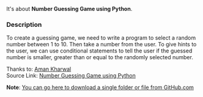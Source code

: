 It's about **Number Guessing Game using Python**.

### Description
To create a guessing game, we need to write a program to select a random number between 1 to 10. Then take a number from the user.
To give hints to the user, we can use conditional statements to tell the user if the guessed number is smaller, greater than or equal to the randomly selected number.

Thanks to: [Aman Kharwal](https://thecleverprogrammer.com/about)  
Source Link:  [Number Guessing Game using Python](https://TheCleverProgrammer.com/2022/06/29/number-guessing-game-using-python)

**Note**: [You can go here to download a single folder or file from GitHub.com](https://minhaskamal.github.io/DownGit/#/home)
